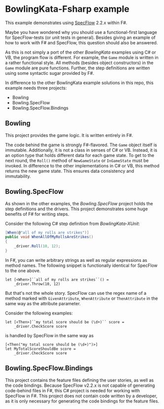 # BowlingKata-Fsharp example

This example demonstrates using [SpecFlow](http://specflow.org) 2.2.x within F#.

Maybe you have wondered why you should use a functional-first language for SpecFlow-tests (or unit tests in general).
Besides giving an example of how to work with F# and SpecFlow, this question should also be answered.

As this is not simply a port of the other *BowlingKata* examples using C# or VB, the program flow is different.
For example, the `Game` module is written in a rather functional style.
All methods (besides object constructors) in the `Game` module are pure functions.
Further, the step definitions are written using some syntactic sugar provided by F#.

In difference to the other BowlingKata example solutions in this repo, this example needs three projects:

* Bowling
* Bowling.SpecFlow
* Bowling.SpecFlow.Bindings


## Bowling

This project provides the game logic.
It is written entirely in F#.

The code behind the game is strongly F#-flavored.
The `Game` object itself is immutable.
Additionally, it is not a class in senses of C# or VB.
Instead, it is an option type that holds different data for each game state.
To get to the next round, the `Roll()` method of `NewGameState` or `InGameState` must be invoked.
In difference to the other implementations in C# or VB, this method returns the new game state.
This ensures data consistency and immutability.


## Bowling.SpecFlow

As shown in the other examples, the *Bowling.SpecFlow* project holds the step definitions and the drivers.
This project demonstrates some huge benefits of F# for writing steps.

Consider the following C# step definition from *BowlingKata-XUnit*:

```C#
[When(@"all of my rolls are strikes")]
public void WhenAllOfMyRollsAreStrikes()
{
    _driver.Roll(10, 12);
}
```

In F#, you can write arbitrary strings as well as regular expressions as method names.
The following snippet is functionally identical for SpecFlow to the one above.

```F#
let [<When>]``all of my rolls are strikes``() =
    _driver.Throw(10, 12)
```

But that's not the whole story.
SpecFlow can use the regex name of a method marked with `GivenAttribute`, `WhenAttribute` or `ThenAttribute` in the same way as the attribute parameter.

Consider the following examples:

```F#
let [<Then>]``my total score should be (\d+)`` score =
    _driver.CheckScore score
```

is handled by SpecFlow in the same way as

```F#
[<Then("my total score should be (\d+)")>]
let MyTotalScoreShouldBe score =
    _driver.CheckScore score
```


## Bowling.SpecFlow.Bindings

This project contains the feature files defining the user stories, as well as the code bindings.
Because SpecFlow v2.2.x is not capable of generating code-behind files in F#, this C# project is needed for working with SpecFlow in F#.
This project does not contain code written by a developer, as it is only necessary for generating the code bindings for the feature files.
